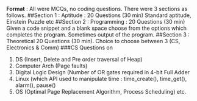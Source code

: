 **Format** : All were MCQs, no coding questions. There were 3 sections as follows.
##Section 1 : Aptitude : 20 Questions (30 min)
Standard aptitude, Einstein Puzzle etc
##Section 2 : Programming : 20 Questions (30 min)
Given a code snippet and a blank space choose from the options which completes the program. Sometimes output of the program.
##Section 3 : Theoretical 20 Questions (30 min).
Choice to choose between 3 (CS, Electronics & Comm)
###CS Questions on 
1. DS (Insert, Delete and Pre order traversal of Heap)
2. Computer Arch (Page faults)
3. Digital Logic Design (Number of OR gates required in 4-bit Full Adder
4. Linux (which API used to manipulate time : time_create(), time_get(), alarm(), pause()
5. OS (Optimal Page Replacement Algorithm, Process Scheduling) etc.
